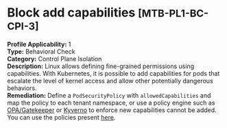 # Block add capabilities <small>[MTB-PL1-BC-CPI-3] </small>
**Profile Applicability:** 
1 <br>
**Type:** 
Behavioral Check <br>
**Category:** 
Control Plane Isolation <br>
**Description:** 
Linux allows defining fine-grained permissions using capabilities. With Kubernetes, it is possible to add capabilities for pods that escalate the level of kernel access and allow other potentially dangerous behaviors. <br>
**Remediation:**
Define a `PodSecurityPolicy` with `allowedCapabilities` and map the policy to each tenant namespace, or use a policy engine such as [OPA/Gatekeeper](https://github.com/open-policy-agent/gatekeeper) or [Kyverno](https://kyverno.io) to enforce new capabilities cannot be added. You can use the policies present [here](https://github.com/kubernetes-sigs/multi-tenancy/tree/master/benchmarks/kubectl-mtb/test/policies). <br>

